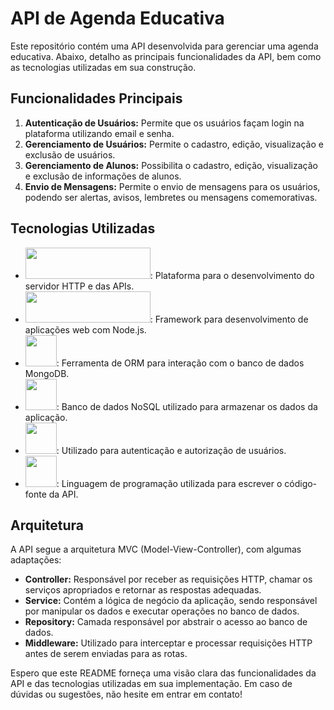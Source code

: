 # API de Agenda Educativa

Este repositório contém uma API desenvolvida para gerenciar uma agenda educativa. Abaixo, detalho as principais funcionalidades da API, bem como as tecnologias utilizadas em sua construção.

## Funcionalidades Principais

1. **Autenticação de Usuários:** Permite que os usuários façam login na plataforma utilizando email e senha.
2. **Gerenciamento de Usuários:** Permite o cadastro, edição, visualização e exclusão de usuários.
3. **Gerenciamento de Alunos:** Possibilita o cadastro, edição, visualização e exclusão de informações de alunos.
4. **Envio de Mensagens:** Permite o envio de mensagens para os usuários, podendo ser alertas, avisos, lembretes ou mensagens comemorativas.

## Tecnologias Utilizadas

- <img src="https://upload.wikimedia.org/wikipedia/commons/thumb/d/d9/Node.js_logo.svg/300px-Node.js_logo.svg.png" width="200" height="50">: Plataforma para o desenvolvimento do servidor HTTP e das APIs.
- <img src="https://upload.wikimedia.org/wikipedia/commons/thumb/6/64/Expressjs.png/300px-Expressjs.png" width="200" height="50">: Framework para desenvolvimento de aplicações web com Node.js.
- <img src="https://avatars.githubusercontent.com/u/34112259?s=200&v=4" width="50" height="50">: Ferramenta de ORM para interação com o banco de dados MongoDB.
- <img src="https://webassets.mongodb.com/_com_assets/cms/mongodb_logo1-76twgcu2dm.png" width="50" height="50">: Banco de dados NoSQL utilizado para armazenar os dados da aplicação.
- <img src="https://jwt.io/img/pic_logo.svg" width="50" height="50">: Utilizado para autenticação e autorização de usuários.
- <img src="https://upload.wikimedia.org/wikipedia/commons/thumb/4/4c/Typescript_logo_2020.svg/300px-Typescript_logo_2020.svg.png" width="50" height="50">: Linguagem de programação utilizada para escrever o código-fonte da API.

## Arquitetura

A API segue a arquitetura MVC (Model-View-Controller), com algumas adaptações:

- **Controller:** Responsável por receber as requisições HTTP, chamar os serviços apropriados e retornar as respostas adequadas.
- **Service:** Contém a lógica de negócio da aplicação, sendo responsável por manipular os dados e executar operações no banco de dados.
- **Repository:** Camada responsável por abstrair o acesso ao banco de dados.
- **Middleware:** Utilizado para interceptar e processar requisições HTTP antes de serem enviadas para as rotas.

Espero que este README forneça uma visão clara das funcionalidades da API e das tecnologias utilizadas em sua implementação. Em caso de dúvidas ou sugestões, não hesite em entrar em contato!
